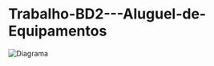 # Trabalho-BD2---Aluguel-de-Equipamentos

![Diagrama](https://github.com/user-attachments/assets/49c399df-970e-4b07-b023-644b78a4d4a1)
